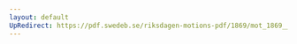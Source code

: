 ```yaml
---
layout: default
UpRedirect: https://pdf.swedeb.se/riksdagen-motions-pdf/1869/mot_1869__ak__00310/mot_1869__ak__00310_001.pdf
---
```

